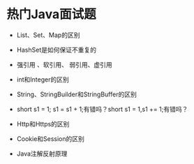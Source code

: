 # 热门Java面试题

- List、Set、Map的区别

- HashSet是如何保证不重复的

- 强引用 、软引用、 弱引用、虚引用

- int和Integer的区别

- String、StringBuilder和StringBuffer的区别

- short s1 = 1; s1 = s1 + 1;有错吗？short s1 = 1,s1 += 1;有错吗？

- Http和Https的区别

- Cookie和Session的区别

- Java注解反射原理
